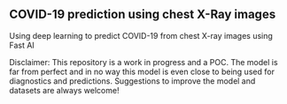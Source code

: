 ## COVID-19 prediction using chest X-Ray images
Using deep learning to predict COVID-19 from chest X-ray images using Fast AI

Disclaimer: This repository is a work in progress and a POC. The model is far from perfect and in no way this model is even close to being used for diagnostics and predictions. Suggestions to improve the model and datasets are always welcome!
